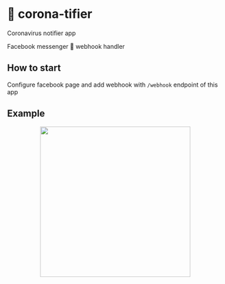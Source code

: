 # 🦠 corona-tifier
Coronavirus notifier app

Facebook messenger 💬 webhook handler

## How to start

Configure facebook page and add webhook with `/webhook` endpoint of this app


## Example

<p align="center">
  <img width="350" src="../master/screenshots/screen.PNG">
</p>
